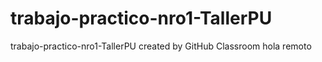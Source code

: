 # trabajo-practico-nro1-TallerPU
trabajo-practico-nro1-TallerPU created by GitHub Classroom
hola remoto
